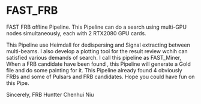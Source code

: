# FAST_FRB
FAST FRB offline Pipeline. This Pipeline can do a search using multi-GPU nodes simultaneously, each with 2 RTX2080 GPU cards. 

This Pipeline use Heimdall for dedispersing and Signal extracting between multi-beams. I also develop a plotting tool for the result review wchih can satisfied various demands of search.
I call this pipeline as FAST_Miner, When a FRB candidate have been found , this Pipeline will generate a Gold file and do some painting for it. This Pipeline already found 4 obviously FRBs and some of Pulsars and FRB candidates. Hope you could have fun on this Pipe.

Sincerely,
FRB Huntter
Chenhui Niu
